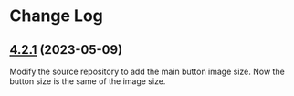 # Change Log

## [4.2.1](https://github.com/paoloandrea/Floaty) (2023-05-09)

Modify the source repository to add the main button image size.
Now the button size is the same of the image size.

